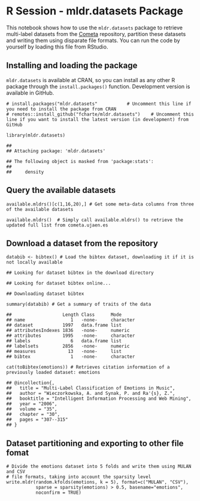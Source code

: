 R Session - mldr.datasets Package
=================================

This notebook shows how to use the `mldr.datasets` package to retrieve multi-label datasets from the [Cometa](https://cometa.ujaen.es) repository, partition these datasets and writing them using disparate file formats. You can run the code by yourself by loading this file from RStudio.

Installing and loading the package
----------------------------------

`mldr.datasets` is available at CRAN, so you can install as any other R package through the `install.packages()` function. Development version is available in GitHub.

~~~~ {.r}
# install.packages("mldr.datasets"           # Uncomment this line if you need to install the package from CRAN
# remotes::install_github("fcharte/mldr.datasets")    # Uncomment this line if you want to install the latest version (in development) from GitHub

library(mldr.datasets)
~~~~

    ## 
    ## Attaching package: 'mldr.datasets'

    ## The following object is masked from 'package:stats':
    ## 
    ##     density

Query the available datasets
----------------------------

~~~~ {.r}
available.mldrs()[c(1,16,20),] # Get some meta-data columns from three of the available datasets
~~~~

~~~~ {.r}
available.mldrs()  # Simply call available.mldrs() to retrieve the updated full list from cometa.ujaen.es
~~~~

Download a dataset from the repository
--------------------------------------

~~~~ {.r}
databib <- bibtex() # Load the bibtex dataset, downloading it if it is not locally available
~~~~

    ## Looking for dataset bibtex in the download directory

    ## Looking for dataset bibtex online...

    ## Downloading dataset bibtex

~~~~ {.r}
summary(databib) # Get a summary of traits of the data
~~~~

    ##                   Length Class      Mode     
    ## name                 1   -none-     character
    ## dataset           1997   data.frame list     
    ## attributesIndexes 1836   -none-     numeric  
    ## attributes        1995   -none-     character
    ## labels               6   data.frame list     
    ## labelsets         2856   -none-     numeric  
    ## measures            13   -none-     list     
    ## bibtex               1   -none-     character

~~~~ {.r}
cat(toBibtex(emotions)) # Retrieves citation information of a previously loaded dataset: emotions
~~~~

    ## @incollection{,
    ##   title = "Multi-Label Classification of Emotions in Music",
    ##   author = "Wieczorkowska, A. and Synak, P. and Ra'{s}, Z.",
    ##   booktitle = "Intelligent Information Processing and Web Mining",
    ##   year = "2006",
    ##   volume = "35",
    ##   chapter = "30",
    ##   pages = "307--315"
    ## }

Dataset partitioning and exporting to other file fomat
------------------------------------------------------

~~~~ {.r}
# Divide the emotions dataset into 5 folds and write them using MULAN and CSV
# file formats, taking into account the sparsity level
write.mldr(random.kfolds(emotions, k = 5), format=c("MULAN", "CSV"), 
           sparse = sparsity(emotions) > 0.5, basename="emotions",
           noconfirm = TRUE)
~~~~
